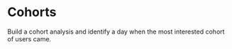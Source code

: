 # Cohorts

Build a cohort analysis and identify a day when the most interested cohort of users came.
